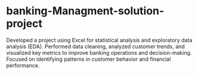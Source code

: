 # banking-Managment-solution-project
Developed a project using Excel for statistical analysis and exploratory data analysis (EDA). Performed data cleaning, analyzed customer trends, and visualized key metrics to improve banking operations and decision-making. Focused on identifying patterns in customer behavior and financial performance.
